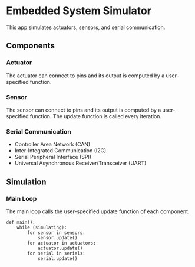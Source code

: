 # Embedded System Simulator

This app simulates actuators, sensors, and serial communication.

## Components

### Actuator

The actuator can connect to pins and its output is computed by a user-specified function.

### Sensor

The sensor can connect to pins and its output is computed by a user-specified function.
The update function is called every iteration.

### Serial Communication

- Controller Area Network (CAN)
- Inter-Integrated Communication (I2C)
- Serial Peripheral Interface (SPI)
- Universal Asynchronous Receiver/Transceiver (UART)

## Simulation

### Main Loop

The main loop calls the user-specified update function of each component.

    def main():
        while (simulating):
            for sensor in sensors:
                sensor.update()
            for actuator in actuators:
                actuator.update()
            for serial in serials:
                serial.update()